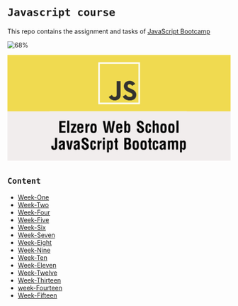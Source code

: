 # `Javascript course` 

 
This repo contains the assignment and tasks of [JavaScript Bootcamp](https://elzero.org/study/javascript-bootcamp-2021-study-plan/) 

![68%](https://progress-bar.dev/68/?title=soon🔜)

![logo](Elzero.png)

## `Content`
- [Week-One](week-1(Intro)/)
- [Week-Two](week-2(data%20Types)/)
- [Week-Four](week-4(number%26string)/)
- [Week-Five](week-5(flow%20control)/)
- [Week-Six](week-6(Array)/)
- [Week-Seven](week-7(Loops)/)
- [Week-Eight](week-8(functions)/)
- [Week-Nine](week-9(functions-2)/)
- [Week-Ten](week-10(Higher-Order-Functions)/) 
- [Week-Eleven](week-11(object)/)
- [Week-Twelve](week-12(DOM)/)
- [Week-Thirteen](week-13(DOM-Events)/)
- [week-Fourteen](week-14(BOM)/)
- [Week-Fifteen](week-15(BOM-localStorage)/)
  
